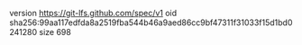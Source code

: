 version https://git-lfs.github.com/spec/v1
oid sha256:99aa117edfda8a2519fba544b46a9aed86cc9bf47311f31033f15d1bd0241280
size 698
